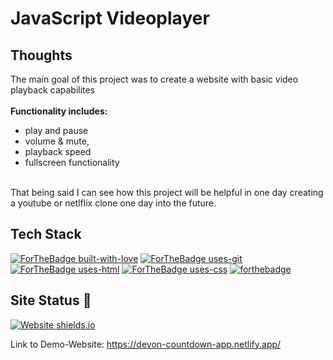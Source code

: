 # JavaScript Videoplayer

## Thoughts

The main goal of this project was to create a website with basic video playback capabilites 
<br><br>
<strong>Functionality includes:</strong>
<ul>
<li>play and pause
<li>volume & mute, 
<li>playback speed 
<li>fullscreen functionality
</ul>
<br>
That being said I can see how this project will be helpful in one day creating a youtube or netlflix clone one day into the future.


## Tech Stack
[![ForTheBadge built-with-love](http://ForTheBadge.com/images/badges/built-with-love.svg)](https://github.com/sahiljamwal)
[![ForTheBadge uses-git](http://ForTheBadge.com/images/badges/uses-git.svg)](https://GitHub.com/)
[![ForTheBadge uses-html](http://ForTheBadge.com/images/badges/uses-html.svg)](http://ForTheBadge.com)
[![ForTheBadge uses-css](http://ForTheBadge.com/images/badges/uses-css.svg)](http://ForTheBadge.com)
[![forthebadge](https://forthebadge.com/images/badges/made-with-javascript.svg)](https://forthebadge.com)



## Site Status 🎯
[![Website shields.io](https://img.shields.io/website-up-down-green-red/http/shields.io.svg)](http://shields.io/)

Link to Demo-Website: https://devon-countdown-app.netlify.app/
